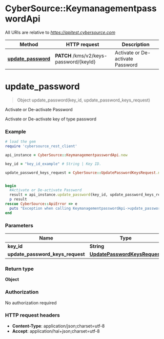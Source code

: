 # CyberSource::KeymanagementpasswordApi

All URIs are relative to *https://apitest.cybersource.com*

Method | HTTP request | Description
------------- | ------------- | -------------
[**update_password**](KeymanagementpasswordApi.md#update_password) | **PATCH** /kms/v2/keys-password/{keyId} | Activate or De-activate Password


# **update_password**
> Object update_password(key_id, update_password_keys_request)

Activate or De-activate Password

Activate or De-activate key of type password 

### Example
```ruby
# load the gem
require 'cybersource_rest_client'

api_instance = CyberSource::KeymanagementpasswordApi.new

key_id = "key_id_example" # String | Key ID. 

update_password_keys_request = CyberSource::UpdatePasswordKeysRequest.new # UpdatePasswordKeysRequest | 


begin
  #Activate or De-activate Password
  result = api_instance.update_password(key_id, update_password_keys_request)
  p result
rescue CyberSource::ApiError => e
  puts "Exception when calling KeymanagementpasswordApi->update_password: #{e}"
end
```

### Parameters

Name | Type | Description  | Notes
------------- | ------------- | ------------- | -------------
 **key_id** | **String**| Key ID.  | 
 **update_password_keys_request** | [**UpdatePasswordKeysRequest**](UpdatePasswordKeysRequest.md)|  | 

### Return type

**Object**

### Authorization

No authorization required

### HTTP request headers

 - **Content-Type**: application/json;charset=utf-8
 - **Accept**: application/hal+json;charset=utf-8



